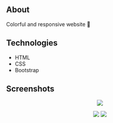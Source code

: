 ## About
Colorful and responsive website 🧁

## Technologies
- HTML
- CSS
- Bootstrap

## Screenshots
<p align="center">
  <img src="https://user-images.githubusercontent.com/77708400/129460411-ed97a734-4611-4639-9788-bb7caeca7342.png"></img>
<p/>

<p align="center">
  <img src="https://user-images.githubusercontent.com/77708400/129460469-71dc62d8-0f01-4f21-a0be-89bf16fca048.png"></img>
  <img src="https://user-images.githubusercontent.com/77708400/129460505-3e7d4cc5-3caa-4fa5-97ef-efa5bfbaa549.png"></img>
<p/>


